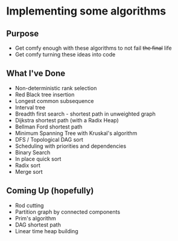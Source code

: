 # Implementing some algorithms

## Purpose

- Get comfy enough with these algorithms to not fail ~~the final~~ life
- Get comfy turning these ideas into code

## What I've Done

- Non-deterministic rank selection
- Red Black tree insertion 
- Longest common subsequence
- Interval tree
- Breadth first search - shortest path in unweighted graph
- Dijkstra shortest path (with a Radix Heap)
- Bellman Ford shortest path
- Minimum Spanning Tree with Kruskal's algorithm
- DFS / Topological DAG sort
- Scheduling with priorities and dependencies
- Binary Search
- In place quick sort
- Radix sort
- Merge sort

## Coming Up (hopefully)

- Rod cutting
- Partition graph by connected components
- Prim's algorithm
- DAG shortest path
- Linear time heap building
